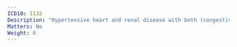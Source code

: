 ```yaml
---
ICD10: I132
Description: "Hypertensive heart and renal disease with both (congestive) heart failure and renal failure"
Matters: No
Weight: 0
---
```

